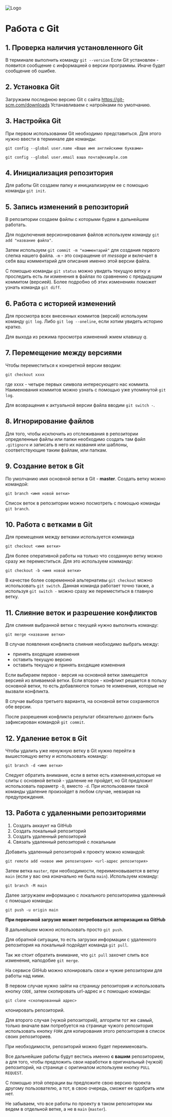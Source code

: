 ![Logo](gitLogo.jpeg)

# Работа с Git 

## 1. Проверка наличия установленного Git 
В терминале выполнить команду `git --version`
Если Git установлен - появится сообщение с информацией о версии программы. Иначе будет сообщение об ошибке. 

## 2. Установка Git 
Загружаем последнюю версию Git с сайта https://git-scm.com/downloads
Устанавливаем с натройками по умолчанию.

## 3. Настройка Git 
При первом использовании Git необходимо представиться. Для этого нужно ввести в терминале две команды: 
```
git config --global user.name «Ваше имя английскими буквами»

git config --global user.email ваша почта@example.com
```

## 4. Инициализация репозитория
Для работы Git создаем папку и инициализируем ее с помощью команды `git init`.
 
## 5. Запись изменений в репозиторий 
В репозитории создаем файлы с которыми будем в дальнейшем работать. 
 
Для подключения версионирования файлов используем команду `git add "название файла"`.

Затем используем `git commit -m "комментарий"` для создания первого слепка нашего файла. `-m` - это сокращение от *message* и включает в себя ваш комментарий для описания именно этой версии файла. 

С помощью команды `git status` можно увидеть текущую ветку и проследить есть ли изменения в файлах по сравнению с предыдущим коммитом (версией). Более подробно об этих изменениях поможет узнать команда `git diff`.  

## 6. Работа с историей изменений 
Для просмотра всех внесенных коммитов (версий) используем команду `git log`. Либо `git log --oneline`, если хотим увидеть историю кратко. 

Для выхода из режима просмотра изменений жмем клавишу *q*.

## 7. Перемещение между версиями 
Чтобы переместиться к конкретной версии вводим:
```
git checkout xxxx 
```
где хххх - четыре первых символа интересующего нас коммита. Наименования коммитов можно узнать с помощью уже упомянутой `git log`.

Для возвращения к актуальной версии файла вводим `git switch -`.

## 8. Игнорирование файлов 
Для того, чтобы исключить из отслеживания в репозитории определенные файлы или папки необходимо создать там файл `.gitignore` и записать в него их названия или шаблоны, соответствующие таким файлам, или папкам. 

## 9. Создание веток в Git 
По умолчанию имя основной ветки в Git - **master**.
Создать ветку можно командой:
```
git branch <имя новой ветки>
```
Список веток в репозитории можно посмотреть с помощью команды `git branch`.

## 10. Работа с ветками в Git
Для премещения между ветками используется комманда 
```
git checkout <имя ветки>
```
Для более оперативной работы на только что созданную ветку можно сразу же переместиться. Для это используем комманду:
```
git checkout -b <имя новой ветки>
```
В качестве более современной альтернативы `git checkout` можно использовать `git switch`. Данная команда работает точно также, а используя `git switch -` можно сразу же переместиться в главную ветку. 

## 11. Слияние веток и разрешение конфликтов
Для слияния выбранной ветки с текущей нужно выполнить команду: 
```
git merge <название ветки>
```
В случае появления конфликта слияния необходимо выбрать между: 
* принять входящие изменения
* оcтавить текущую версию 
* оставить текущую и принять входящие изменения

Если выбираем первое - версия на основной ветки замещается версией из вливаемой ветки. Если второе - конфликт решается в пользу основной ветки, то есть добавляются только те изменения, которые не вызвали конфликта. 

В случае выбора третьего варианта, на основной ветки сохраняются обе версии. 

После разрешения конфликта результат обязательно должен быть зафиксирован командой `git commit`.

## 12. Удаление веток в Git
Чтобы удалить уже ненужную ветку в Git нужно перейти в вышестоящую ветку и использовать команду:
```
git branch -d <имя ветки>
```
Следует обратить внимание, если в ветке есть изменения,которые не слиты с основной веткой - удаление не пройдет, но Git предложит использовать параметр `-D`, вместо `-d`. 
При использовании такой команды удаление произойдет в любом случае, невзирая на предупреждения. 

## 13. Работа с удаленными репозиториями 
1. Cоздать аккаунт на GitHub
2. Создать локальный репозиторий 
3. Создать удаленный репозиторий 
4. Связать удаленный репозиторий с локальным

Добавить удаленный репозиторий к проекту можно командой:
```
git remote add <новое имя репозитория> <url-адрес репозитория>
```
Затем ветка `master`, при необходимости, переименовывается в ветку `main` (если у вас она изначально не была `main`). Используем команду:
```
git branch -M main
```
Далее загружаем информацию с локального репозиторияна удаленный с помощью команды: 
```
git push -u origin main
```
**При первичной загрузке может потребоваться авторизация на GitHub**

В дальнейшем можно использовать просто `git push`.

Для обратной ситуации, то есть загрузки информации с удаленного репозитория на локальный подойдет команда `git pull`. 

Так же стоит обратить внимание, что `git pull` захочет слить все изменения, наподобие `git merge`.

На сервисе GitHub можно клонировать свои и чужие репозитории для работы над ними. 

В первом случае нужно зайти на страницу репозитория и использовать кнопку `CODE`, затем скопировать url-адрес и с помощью команды:
```
git clone <скопированный адрес>
```
клонировать репозиторий. 

Для второго случая (чужой репозиторий), алгоритм тот же самый, только вначале вам потребуется на странице чужого репозитория использовать кнопку `FORK` для копирования этого репозитория в список своих репозиториев. 

При необходимости, репозиторий можно будет переименовать. 

Все дальнейшие работы будут вестись именно **с вашим** репозиторием, а для того, чтобы предложить свои наработки в оригинальный (чужой) репозиторий, на странице с оригиналом используем кнопку `PULL REQUEST`. 

С помощью этой операции вы предложите свою версию проекта другому пользователю, а тот, в свою очередь, сможет ее одобрить или нет. 

Не забываем, что все работы по проекту в таком репозитории мы ведем в отдельной ветке, а не в `main` (`master`).